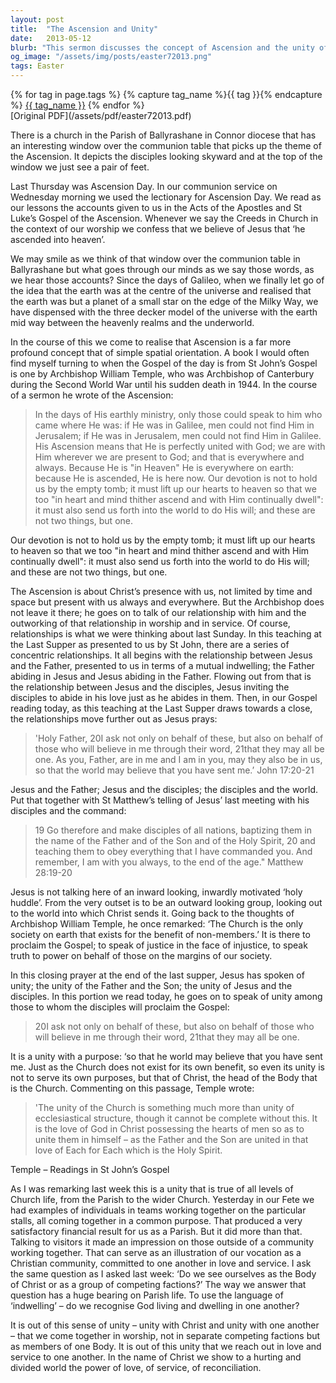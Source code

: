 ```yaml
---
layout: post
title:  "The Ascension and Unity"
date:   2013-05-12
blurb: "This sermon discusses the concept of Ascension and the unity of the Church. It emphasizes the presence of Christ with us, not limited by time and space but present with us always and everywhere. The sermon also explores the relationships between Jesus, the Father, the disciples, and the world. It concludes with a call for unity in the Church and the importance of love, service, and reconciliation."
og_image: "/assets/img/posts/easter72013.png"
tags: Easter
---    
```

<div class="tag-pills">
  {% for tag in page.tags %}
    {% capture tag_name %}{{ tag }}{% endcapture %}
    <a href="{{ site.baseurl }}/tag/{{ tag_name | slugify }}" class="tag-pill">{{ tag_name }}</a>
  {% endfor %}
</div>
[Original PDF](/assets/pdf/easter72013.pdf)

There is a church in the Parish of Ballyrashane in Connor diocese that has an interesting window over the communion table that picks up the theme of the Ascension. It depicts the disciples looking skyward and at the top of the window we just see a pair of feet.

Last Thursday was Ascension Day. In our communion service on Wednesday morning we used the lectionary for Ascension Day. We read as our lessons the accounts given to us in the Acts of the Apostles and St Luke’s Gospel of the Ascension. Whenever we say the Creeds in Church in the context of our worship we confess that we believe of Jesus that ‘he ascended into heaven’.

We may smile as we think of that window over the communion table in Ballyrashane but what goes through our minds as we say those words, as we hear those accounts? Since the days of Galileo, when we finally let go of the idea that the earth was at the centre of the universe and realised that the earth was but a planet of a small star on the edge of the Milky Way, we have dispensed with the three decker model of the universe with the earth mid way between the heavenly realms and the underworld.

In the course of this we come to realise that Ascension is a far more profound concept that of simple spatial orientation. A book I would often find myself turning to when the Gospel of the day is from St John’s Gospel is one by Archbishop William Temple, who was Archbishop of Canterbury during the Second World War until his sudden death in 1944. In the course of a sermon he wrote of the Ascension:

>In the days of His earthly ministry, only those could speak to him who came where He was: if He was in Galilee, men could not find Him in Jerusalem; if He was in Jerusalem, men could not find Him in Galilee. His Ascension means that He is perfectly united with God; we are with Him wherever we are present to God; and that is everywhere and always. Because He is "in Heaven" He is everywhere on earth: because He is ascended, He is here now. Our devotion is not to hold us by the empty tomb; it must lift up our hearts to heaven so that we too "in heart and mind thither ascend and with Him continually dwell": it must also send us forth into the world to do His will; and these are not two things, but one.

Our devotion is not to hold us by the empty tomb; it must lift up our hearts to heaven so that we too "in heart and mind thither ascend and with Him continually dwell": it must also send us forth into the world to do His will; and these are not two things, but one.

The Ascension is about Christ’s presence with us, not limited by time and space but present with us always and everywhere. But the Archbishop does not leave it there; he goes on to talk of our relationship with him and the outworking of that relationship in worship and in service. Of course, relationships is what we were thinking about last Sunday. In this teaching at the Last Supper as presented to us by St John, there are a series of concentric relationships. It all begins with the relationship between Jesus and the Father, presented to us in terms of a mutual indwelling; the Father abiding in Jesus and Jesus abiding in the Father. Flowing out from that is the relationship between Jesus and the disciples, Jesus inviting the disciples to abide in his love just as he abides in them. Then, in our Gospel reading today, as this teaching at the Last Supper draws towards a close, the relationships move further out as Jesus prays:

>'Holy Father, 20I ask not only on behalf of these, but also on behalf of those who will believe in me through their word, 21that they may all be one. As you, Father, are in me and I am in you, may they also be in us, so that the world may believe that you have sent me.’ John 17:20-21

Jesus and the Father; Jesus and the disciples; the disciples and the world. Put that together with St Matthew’s telling of Jesus’ last meeting with his disciples and the command:

>19 Go therefore and make disciples of all nations, baptizing them in the name of the Father and of the Son and of the Holy Spirit, 20 and teaching them to obey everything that I have commanded you. And remember, I am with you always, to the end of the age." Matthew 28:19-20

Jesus is not talking here of an inward looking, inwardly motivated ‘holy huddle’. From the very outset is to be an outward looking group, looking out to the world into which Christ sends it. Going back to the thoughts of Archbishop William Temple, he once remarked: ‘The Church is the only society on earth that exists for the benefit of non-members.’ It is there to proclaim the Gospel; to speak of justice in the face of injustice, to speak truth to power on behalf of those on the margins of our society.

In this closing prayer at the end of the last supper, Jesus has spoken of unity; the unity of the Father and the Son; the unity of Jesus and the disciples. In this portion we read today, he goes on to speak of unity among those to whom the disciples will proclaim the Gospel:

>20I ask not only on behalf of these, but also on behalf of those who will believe in me through their word, 21that they may all be one.

It is a unity with a purpose: ‘so that he world may believe that you have sent me. Just as the Church does not exist for its own benefit, so even its unity is not to serve its own purposes, but that of Christ, the head of the Body that is the Church. Commenting on this passage, Temple wrote:

>'The unity of the Church is something much more than unity of ecclesiastical structure, though it cannot be complete without this. It is the love of God in Christ possessing the hearts of men so as to unite them in himself – as the Father and the Son are united in that love of Each for Each which is the Holy Spirit.

Temple – Readings in St John’s Gospel

As I was remarking last week this is a unity that is true of all levels of Church life, from the Parish to the wider Church. Yesterday in our Fete we had examples of individuals in teams working together on the particular stalls, all coming together in a common purpose. That produced a very satisfactory financial result for us as a Parish. But it did more than that. Talking to visitors it made an impression on those outside of a community working together. That can serve as an illustration of our vocation as a Christian community, committed to one another in love and service. I ask the same question as I asked last week: ‘Do we see ourselves as the Body of Christ or as a group of competing factions?’ The way we answer that question has a huge bearing on Parish life. To use the language of ‘indwelling’ – do we recognise God living and dwelling in one another?

It is out of this sense of unity – unity with Christ and unity with one another – that we come together in worship, not in separate competing factions but as members of one Body. It is out of this unity that we reach out in love and service to one another. In the name of Christ we show to a hurting and divided world the power of love, of service, of reconciliation.
